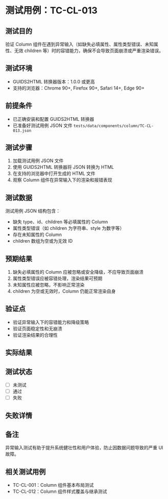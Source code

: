# 测试用例：TC-CL-013

## 测试目的

验证 Column 组件在遇到异常输入（如缺失必填属性、属性类型错误、未知属性、无效 children 等）时的容错能力，确保不会导致页面崩溃或严重渲染错误。

## 测试环境

- GUIDS2HTML 转换器版本：1.0.0 或更高
- 支持的浏览器：Chrome 90+, Firefox 90+, Safari 14+, Edge 90+

## 前提条件

- 已正确安装和配置 GUIDS2HTML 转换器
- 已准备好测试用例 JSON 文件 `tests/data/components/column/TC-CL-013.json`

## 测试步骤

1. 加载测试用例 JSON 文件
2. 使用 GUIDS2HTML 转换器将 JSON 转换为 HTML
3. 在支持的浏览器中打开生成的 HTML 文件
4. 观察 Column 组件在异常输入下的渲染和报错表现

## 测试数据

测试用例 JSON 结构包含：

- 缺失 type、id、children 等必填属性的 Column
- 属性类型错误（如 children 为字符串、style 为数字等）
- 存在未知属性的 Column
- children 数组为空或为无效 ID

## 预期结果

1. 缺失必填属性的 Column 应被忽略或安全降级，不应导致页面崩溃
2. 属性类型错误应被容错处理，渲染结果可预期
3. 未知属性应被忽略，不影响正常渲染
4. children 为空或无效时，Column 仍能正常渲染自身

## 验证点

- 验证异常输入下的容错能力和降级策略
- 验证页面稳定性和无崩溃
- 验证渲染结果的合理性

## 实际结果

<!-- 测试后填写 -->

## 测试状态

- [ ] 未测试
- [ ] 通过
- [ ] 失败

## 失败详情

<!-- 如果测试失败，在此处填写失败原因 -->

## 备注

异常输入测试有助于提升系统健壮性和用户体验，防止因数据问题导致的严重 UI 故障。

## 相关测试用例

- TC-CL-001：Column 组件基本布局测试
- TC-CL-012：Column 组件样式覆盖与继承测试
